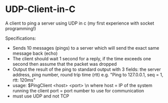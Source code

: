 # UDP-Client-in-C
A client to ping a server using UDP in c (my first experience with socket programming!)

Specifications:
 - Sends 10 messages (pings) to a server which will send the exact same message back (echo)
 - The client should wait 1 second for a reply, if the time exceeds one second then assume that the packet was dropped
 - Output the result of the ping to standard output with 3 fields: the server address, ping number, round trip time (rtt) e.g. "Ping to 127.0.0.1, seq = 1, rtt: 120ms"
 - usage: $PingClient \<host\> \<port\> \n
  where host = IP of the system running the client
        port = port number to use for communication
 - must use UDP and not TCP
